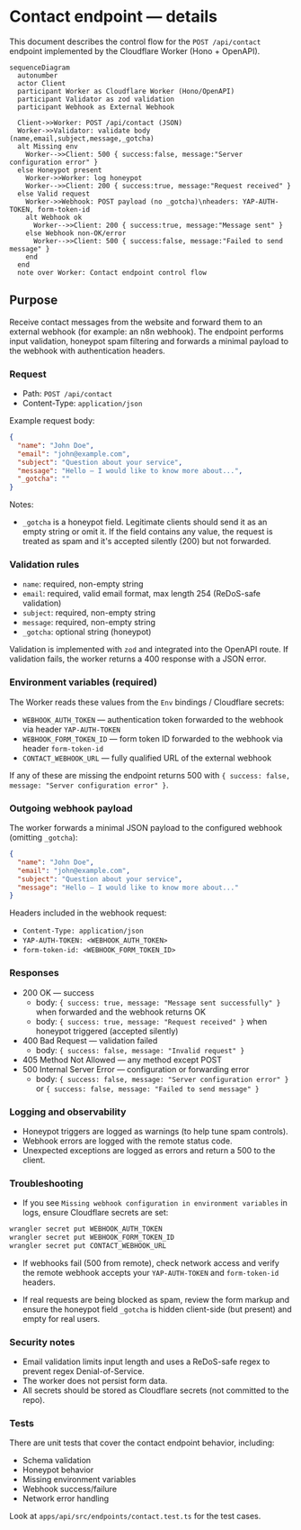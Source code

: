 
# Contact endpoint — details

This document describes the control flow for the `POST /api/contact` endpoint implemented by the Cloudflare Worker (Hono + OpenAPI).

```mermaid
sequenceDiagram
  autonumber
  actor Client
  participant Worker as Cloudflare Worker (Hono/OpenAPI)
  participant Validator as zod validation
  participant Webhook as External Webhook

  Client->>Worker: POST /api/contact (JSON)
  Worker->>Validator: validate body (name,email,subject,message,_gotcha)
  alt Missing env
    Worker-->>Client: 500 { success:false, message:"Server configuration error" }
  else Honeypot present
    Worker->>Worker: log honeypot
    Worker-->>Client: 200 { success:true, message:"Request received" }
  else Valid request
    Worker->>Webhook: POST payload (no _gotcha)\nheaders: YAP-AUTH-TOKEN, form-token-id
    alt Webhook ok
      Worker-->>Client: 200 { success:true, message:"Message sent" }
    else Webhook non-OK/error
      Worker-->>Client: 500 { success:false, message:"Failed to send message" }
    end
  end
  note over Worker: Contact endpoint control flow
```

## Purpose

Receive contact messages from the website and forward them to an external webhook (for example: an n8n webhook). The endpoint performs input validation, honeypot spam filtering and forwards a minimal payload to the webhook with authentication headers.

### Request

- Path: `POST /api/contact`
- Content-Type: `application/json`

Example request body:

```json
{
  "name": "John Doe",
  "email": "john@example.com",
  "subject": "Question about your service",
  "message": "Hello — I would like to know more about...",
  "_gotcha": ""
}
```

Notes:

- `_gotcha` is a honeypot field. Legitimate clients should send it as an empty string or omit it. If the field contains any value, the request is treated as spam and it's accepted silently (200) but not forwarded.

### Validation rules

- `name`: required, non-empty string
- `email`: required, valid email format, max length 254 (ReDoS-safe validation)
- `subject`: required, non-empty string
- `message`: required, non-empty string
- `_gotcha`: optional string (honeypot)

Validation is implemented with `zod` and integrated into the OpenAPI route. If validation fails, the worker returns a 400 response with a JSON error.

### Environment variables (required)

The Worker reads these values from the `Env` bindings / Cloudflare secrets:

- `WEBHOOK_AUTH_TOKEN` — authentication token forwarded to the webhook via header `YAP-AUTH-TOKEN`
- `WEBHOOK_FORM_TOKEN_ID` — form token ID forwarded to the webhook via header `form-token-id`
- `CONTACT_WEBHOOK_URL` — fully qualified URL of the external webhook

If any of these are missing the endpoint returns 500 with `{ success: false, message: "Server configuration error" }`.

### Outgoing webhook payload

The worker forwards a minimal JSON payload to the configured webhook (omitting `_gotcha`):

```json
{
  "name": "John Doe",
  "email": "john@example.com",
  "subject": "Question about your service",
  "message": "Hello — I would like to know more about..."
}
```

Headers included in the webhook request:

- `Content-Type: application/json`
- `YAP-AUTH-TOKEN: <WEBHOOK_AUTH_TOKEN>`
- `form-token-id: <WEBHOOK_FORM_TOKEN_ID>`

### Responses

- 200 OK — success
  - body: `{ success: true, message: "Message sent successfully" }` when forwarded and the webhook returns OK
  - body: `{ success: true, message: "Request received" }` when honeypot triggered (accepted silently)
- 400 Bad Request — validation failed
  - body: `{ success: false, message: "Invalid request" }`
- 405 Method Not Allowed — any method except POST
- 500 Internal Server Error — configuration or forwarding error
  - body: `{ success: false, message: "Server configuration error" }` or `{ success: false, message: "Failed to send message" }`

### Logging and observability

- Honeypot triggers are logged as warnings (to help tune spam controls).
- Webhook errors are logged with the remote status code.
- Unexpected exceptions are logged as errors and return a 500 to the client.

### Troubleshooting

- If you see `Missing webhook configuration in environment variables` in logs, ensure Cloudflare secrets are set:

```bash
wrangler secret put WEBHOOK_AUTH_TOKEN
wrangler secret put WEBHOOK_FORM_TOKEN_ID
wrangler secret put CONTACT_WEBHOOK_URL
```

- If webhooks fail (500 from remote), check network access and verify the remote webhook accepts your `YAP-AUTH-TOKEN` and `form-token-id` headers.

- If real requests are being blocked as spam, review the form markup and ensure the honeypot field `_gotcha` is hidden client-side (but present) and empty for real users.

### Security notes

- Email validation limits input length and uses a ReDoS-safe regex to prevent regex Denial-of-Service.
- The worker does not persist form data.
- All secrets should be stored as Cloudflare secrets (not committed to the repo).

### Tests

There are unit tests that cover the contact endpoint behavior, including:

- Schema validation
- Honeypot behavior
- Missing environment variables
- Webhook success/failure
- Network error handling

Look at `apps/api/src/endpoints/contact.test.ts` for the test cases.
